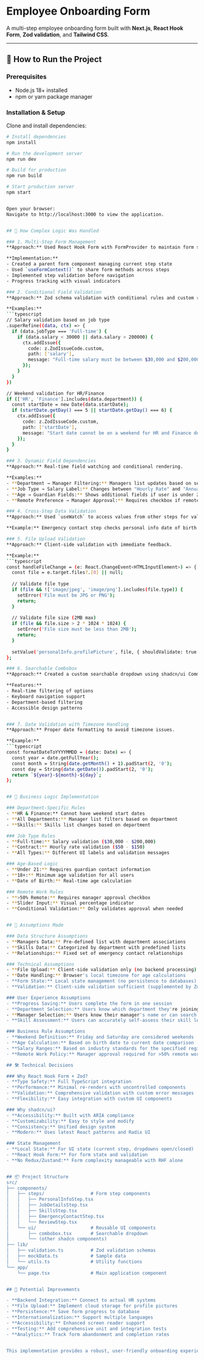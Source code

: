 # Employee Onboarding Form

A multi-step employee onboarding form built with **Next.js**, **React Hook Form**, **Zod validation**, and **Tailwind CSS**.

---

## 🚀 How to Run the Project

### Prerequisites
- Node.js 18+ installed
- npm or yarn package manager

### Installation & Setup
Clone and install dependencies:

```bash
# Install dependencies
npm install

# Run the development server
npm run dev

# Build for production
npm run build

# Start production server
npm start


Open your browser:
Navigate to http://localhost:3000 to view the application.


## 🧠 How Complex Logic Was Handled

### 1. Multi-Step Form Management
**Approach:** Used React Hook Form with FormProvider to maintain form state across multiple steps while keeping each step as an independent component.

**Implementation:**
- Created a parent form component managing current step state
- Used `useFormContext()` to share form methods across steps
- Implemented step validation before navigation
- Progress tracking with visual indicators

### 2. Conditional Field Validation
**Approach:** Zod schema validation with conditional rules and custom refinements.

**Examples:**
```typescript
// Salary validation based on job type
.superRefine((data, ctx) => {
  if (data.jobType === 'Full-time') {
    if (data.salary < 30000 || data.salary > 200000) {
      ctx.addIssue({
        code: z.ZodIssueCode.custom,
        path: ['salary'],
        message: "Full-time salary must be between $30,000 and $200,000",
      });
    }
  }
})

// Weekend validation for HR/Finance
if (['HR', 'Finance'].includes(data.department)) {
  const startDate = new Date(data.startDate);
  if (startDate.getDay() === 5 || startDate.getDay() === 6) {
    ctx.addIssue({
      code: z.ZodIssueCode.custom,
      path: ['startDate'],
      message: "Start date cannot be on a weekend for HR and Finance departments",
    });
  }
}

### 3. Dynamic Field Dependencies
**Approach:** Real-time field watching and conditional rendering.

**Examples:**
- **Department → Manager Filtering:** Managers list updates based on selected department
- **Job Type → Salary Label:** Changes between "Hourly Rate" and "Annual Salary"
- **Age → Guardian Fields:** Shows additional fields if user is under 21
- **Remote Preference → Manager Approval:** Requires checkbox if remote work > 50%

### 4. Cross-Step Data Validation
**Approach:** Used `useWatch` to access values from other steps for validation.

**Example:** Emergency contact step checks personal info date of birth to determine if guardian fields are required.

### 5. File Upload Validation
**Approach:** Client-side validation with immediate feedback.

**Example:**
```typescript
const handleFileChange = (e: React.ChangeEvent<HTMLInputElement>) => {
  const file = e.target.files?.[0] || null;
  
  // Validate file type
  if (file && !['image/jpeg', 'image/png'].includes(file.type)) {
    setError('File must be JPG or PNG');
    return;
  }
  
  // Validate file size (2MB max)
  if (file && file.size > 2 * 1024 * 1024) {
    setError('File size must be less than 2MB');
    return;
  }
  
  setValue('personalInfo.profilePicture', file, { shouldValidate: true });
};

### 6. Searchable Combobox
**Approach:** Created a custom searchable dropdown using shadcn/ui Command component.

**Features:**
- Real-time filtering of options
- Keyboard navigation support
- Department-based filtering
- Accessible design patterns


### 7. Date Validation with Timezone Handling
**Approach:** Proper date formatting to avoid timezone issues.

**Example:**
```typescript
const formatDateToYYYYMMDD = (date: Date) => {
  const year = date.getFullYear();
  const month = String(date.getMonth() + 1).padStart(2, '0');
  const day = String(date.getDate()).padStart(2, '0');
  return `${year}-${month}-${day}`;
};


## 🎯 Business Logic Implementation

### Department-Specific Rules
- **HR & Finance:** Cannot have weekend start dates
- **All Departments:** Manager list filters based on department
- **Skills:** Skills list changes based on department

### Job Type Rules
- **Full-time:** Salary validation ($30,000 - $200,000)
- **Contract:** Hourly rate validation ($50 - $150)
- **All Types:** Different UI labels and validation messages

### Age-Based Logic
- **Under 21:** Requires guardian contact information
- **18+:** Minimum age validation for all users
- **Date of Birth:** Real-time age calculation

### Remote Work Rules
- **>50% Remote:** Requires manager approval checkbox
- **Slider Input:** Visual percentage indicator
- **Conditional Validation:** Only validates approval when needed


## 🧩 Assumptions Made

### Data Structure Assumptions
- **Managers Data:** Pre-defined list with department associations
- **Skills Data:** Categorized by department with predefined lists
- **Relationships:** Fixed set of emergency contact relationships

### Technical Assumptions
- **File Upload:** Client-side validation only (no backend processing)
- **Date Handling:** Browser's local timezone for age calculations
- **Form State:** Local state management (no persistence to databases)
- **Validation:** Client-side validation sufficient (supplemented by Zod schemas)

### User Experience Assumptions
- **Progress Saving:** Users complete the form in one session
- **Department Selection:** Users know which department they're joining
- **Manager Selection:** Users know their manager's name or can search for it
- **Skill Assessment:** Users can accurately self-assess their skill levels

### Business Rule Assumptions
- **Weekend Definition:** Friday and Saturday are considered weekends
- **Age Calculation:** Based on birth date to current date comparison
- **Salary Ranges:** Based on industry standards for the specified regions
- **Remote Work Policy:** Manager approval required for >50% remote work

## 🛠️ Technical Decisions

### Why React Hook Form + Zod?
- **Type Safety:** Full TypeScript integration
- **Performance:** Minimal re-renders with uncontrolled components
- **Validation:** Comprehensive validation with custom error messages
- **Flexibility:** Easy integration with custom UI components

### Why shadcn/ui?
- **Accessibility:** Built with ARIA compliance
- **Customizability:** Easy to style and modify
- **Consistency:** Unified design system
- **Modern:** Uses latest React patterns and Radix UI

### State Management
- **Local State:** For UI state (current step, dropdowns open/closed)
- **React Hook Form:** For form state and validation
- **No Redux/Zustand:** Form complexity manageable with RHF alone


## 📦 Project Structure
src/
├── components/
│   ├── steps/                 # Form step components
│   │   ├── PersonalInfoStep.tsx
│   │   ├── JobDetailsStep.tsx
│   │   ├── SkillsStep.tsx
│   │   ├── EmergencyContactStep.tsx
│   │   └── ReviewStep.tsx
│   └── ui/                    # Reusable UI components
│       ├── combobox.tsx       # Searchable dropdown
│       └── (other shadcn components)
├── lib/
│   ├── validation.ts          # Zod validation schemas
│   ├── mockData.ts            # Sample data
│   └── utils.ts               # Utility functions
└── app/
    └── page.tsx               # Main application component


## 🚨 Potential Improvements

- **Backend Integration:** Connect to actual HR systems
- **File Upload:** Implement cloud storage for profile pictures
- **Persistence:** Save form progress to database
- **Internationalization:** Support multiple languages
- **Accessibility:** Enhanced screen reader support
- **Testing:** Add comprehensive unit and integration tests
- **Analytics:** Track form abandonment and completion rates


This implementation provides a robust, user-friendly onboarding experience with comprehensive validation and conditional logic while maintaining code quality and developer experience.
